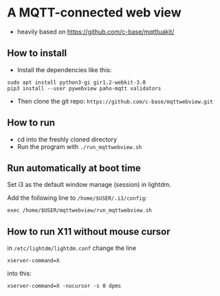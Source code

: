 # A MQTT-connected web view

- heavily based on https://github.com/c-base/mqttluakit/

## How to install

- Install the dependencies like this:

```
sudo apt install python3-gi gir1.2-webkit-3.0
pip3 install --user pywebview paho-mqtt validators
```

- Then clone the git repo: `https://github.com/c-base/mqttwebview.git`

## How to run

- cd into the freshly cloned directory
- Run the program with `./run_mqttwebview.sh`

## Run automatically at boot time

Set i3 as the default window manage (session) in lightdm.

Add the following line to `/home/$USER/.i3/config`:
```
exec /home/$USER/mqttwebview/run_mqttwebview.sh
```

## How to run X11 without mouse cursor

in `/etc/lightdm/lightdm.conf` change the line
```
xserver-command=X
```
into this: 
```
xserver-command=X -nocursor -s 0 dpms
```
